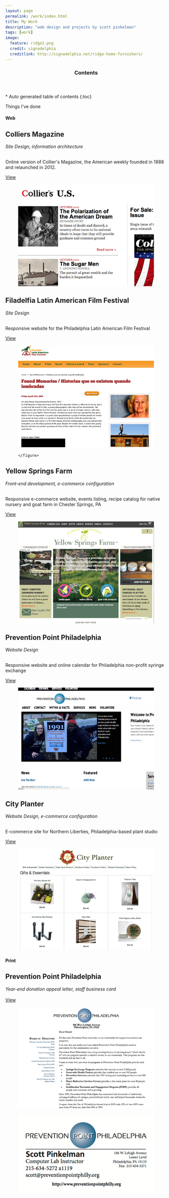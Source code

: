 ```yaml
---
layout: page
permalink: /work/index.html
title: My Work
description: "web design and projects by scott pinkelman"
tags: [work]
image:
  feature: ridge2.png
  credit: signadelphia
  creditlink: http://signadelphia.net/ridge-home-furnishers/
---
```

<section id="table-of-contents" class="toc">
  <header>
    <h3>Contents</h3>
  </header>
<div id="drawer" markdown="1">
*  Auto generated table of contents
{:toc}
</div>
</section><!-- /#table-of-contents -->

Things I've done

#### Web

<div class="work">
	<h2>Colliers Magazine</h2>
		<div class="workText">
			<em>Site Design, information architecture</em>
			<br><br>
			<p>Online version of Collier's Magazine, the American weekly founded in 1888 and relaunched in 2012.</p>
			<a href="http://colliersmagazine.com">View</a>
		</div>
		<figure>
		  <img class="grayscale" src="/images/colliers1.png">
		  </figure>
</div>

<div class="work">
	<h2>Filadelfia Latin American Film Festival</h2>
		<div class="workText">
			<em>Site Design</em>
			<br><br>
			<p>Responsive website for the Philadelphia Latin American Film Festival</p>
			<a href="http://flaff.org">View</a>
		</div>
		<figure>
			<img class="grayscale" src="/images/flaff2.png">
			
	</figure>
</div>

<div class="work">
	<h2>Yellow Springs Farm</h2>
		<div class="workText">
			<em>Front-end development, e-commerce configuration</em>
			<br><br>
			<p>Responsive e-commerce website, events listing, recipe catalog for native nursery and goat farm in Chester Springs, PA </p>
			<a href="http://www.yellowspringsfarm.com">View</a>
		</div>
		<figure>
			<img class="grayscale" src="/images/ysf.png">
	</figure>
</div>

<div class="work">
	<h2>Prevention Point Philadelphia</h2>
		<div class="workText">
			<em>Website Design</em>
			<br><br>
			<p>Responsive website and online calendar for Philadelphia non-profit syringe exchange </p>
			<a href="http://ppponline.org/">View</a>
		</div>
	<figure>
		<img class="grayscale" src="/images/ppp.png">
	</figure>
</div>

<div class="work">
	<h2>City Planter</h2>
		<div class="workText">
			<em>Website Design, e-commerce configuration</em>
			<br><br>
			<p>E-commerce site for Northern Liberties, Philadelphia-based plant studio</p>
			<a href="http://cityplanter.com">View</a>
		</div>
	<figure>
		<img class="grayscale" src="/images/cp.png">
	</figure>
</div>

#### Print

<div class="work">
	<h2>Prevention Point Philadelphia</h2>
		<div class="workText">
			<em>Year-end donation appeal letter, staff business card</em>
			<br><br>
			<a href="http://cityplanter.com">View</a>
		</div>
	<figure>
		<img class="grayscale" src="/images/ppp-mailing.png">
		<br>
		<br>
		<img class="grayscale" src="/images/ppp-business-card.png">
	</figure>
</div>

